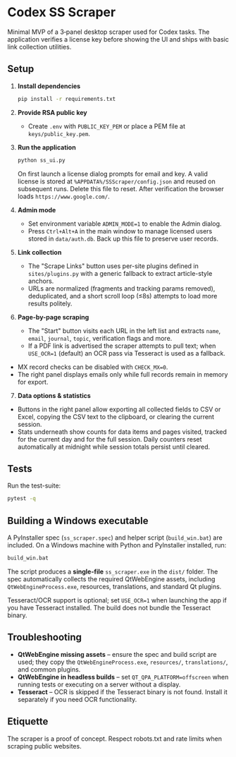 # Codex SS Scraper

Minimal MVP of a 3‑panel desktop scraper used for Codex tasks.  The
application verifies a license key before showing the UI and ships with
basic link collection utilities.

## Setup

1. **Install dependencies**
   ```bash
   pip install -r requirements.txt
   ```
2. **Provide RSA public key**
   * Create `.env` with `PUBLIC_KEY_PEM` or place a PEM file at
     `keys/public_key.pem`.
3. **Run the application**
   ```bash
   python ss_ui.py
   ```
   On first launch a license dialog prompts for email and key.  A valid
   license is stored at `%APPDATA%/SSScraper/config.json` and reused on
   subsequent runs.  Delete this file to reset.  After verification the
   browser loads `https://www.google.com/`.

4. **Admin mode**
   * Set environment variable `ADMIN_MODE=1` to enable the Admin dialog.
   * Press `Ctrl+Alt+A` in the main window to manage licensed users stored
     in `data/auth.db`.  Back up this file to preserve user records.

5. **Link collection**
   * The "Scrape Links" button uses per-site plugins defined in
     `sites/plugins.py` with a generic fallback to extract article-style
     anchors.
   * URLs are normalized (fragments and tracking params removed),
     deduplicated, and a short scroll loop (≤8s) attempts to load more
     results politely.

6. **Page-by-page scraping**
   * The "Start" button visits each URL in the left list and extracts
     `name`, `email`, `journal`, `topic`, verification flags and more.
   * If a PDF link is advertised the scraper attempts to pull text; when
     `USE_OCR=1` (default) an OCR pass via Tesseract is used as a fallback.
 * MX record checks can be disabled with `CHECK_MX=0`.
 * The right panel displays emails only while full records remain in
    memory for export.

7. **Data options & statistics**
  * Buttons in the right panel allow exporting all collected fields to
    CSV or Excel, copying the CSV text to the clipboard, or clearing the
    current session.
  * Stats underneath show counts for data items and pages visited,
    tracked for the current day and for the full session.  Daily counters
    reset automatically at midnight while session totals persist until
    cleared.

## Tests

Run the test-suite:
```bash
pytest -q
```

## Building a Windows executable

A PyInstaller spec (`ss_scraper.spec`) and helper script (`build_win.bat`)
are included.  On a Windows machine with Python and PyInstaller
installed, run:

```cmd
build_win.bat
```

The script produces a **single-file** `ss_scraper.exe` in the `dist/`
folder.  The spec automatically collects the required QtWebEngine
assets, including `QtWebEngineProcess.exe`, resources, translations, and
standard Qt plugins.

Tesseract/OCR support is optional; set `USE_OCR=1` when launching the
app if you have Tesseract installed.  The build does not bundle the
Tesseract binary.

## Troubleshooting

* **QtWebEngine missing assets** – ensure the spec and build script are
  used; they copy the `QtWebEngineProcess.exe`, `resources/`,
  `translations/`, and common plugins.
* **QtWebEngine in headless builds** – set
  `QT_QPA_PLATFORM=offscreen` when running tests or executing on a server
  without a display.
* **Tesseract** – OCR is skipped if the Tesseract binary is not found.
  Install it separately if you need OCR functionality.

## Etiquette

The scraper is a proof of concept.  Respect robots.txt and rate limits
when scraping public websites.
